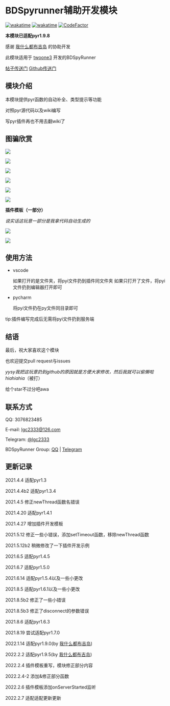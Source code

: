 # BDSpyrunner辅助开发模块

[![wakatime](https://wakatime.com/badge/user/b61b0f9a-f40b-4c82-bc51-0a75c67bfccf/project/03b54761-d478-472e-a9d6-211cf047cce6.svg)](https://wakatime.com/badge/user/b61b0f9a-f40b-4c82-bc51-0a75c67bfccf/project/03b54761-d478-472e-a9d6-211cf047cce6)
[![wakatime](https://wakatime.com/badge/user/b61b0f9a-f40b-4c82-bc51-0a75c67bfccf/project/bd7d0e0f-4bf7-48ec-9573-d02e74b8c88e.svg)](https://wakatime.com/badge/user/b61b0f9a-f40b-4c82-bc51-0a75c67bfccf/project/bd7d0e0f-4bf7-48ec-9573-d02e74b8c88e)
[![CodeFactor](https://www.codefactor.io/repository/github/lgc2333/bdspyrunnerdevmodule/badge)](https://www.codefactor.io/repository/github/lgc2333/bdspyrunnerdevmodule)

**本模块已适配pyr1.9.8**

感谢 [我什么都布吉岛](https://github.com/The-Flash5) 的协助开发

此模块适用于 [twoone3](https://github.com/twoone-3) 开发的BDSpyRunner

[帖子传送门](https://www.minebbs.com/threads/bdspyrunner-python.5949)
[Github传送门](https://github.com/twoone-3/BDSpyrunner)

模块介绍
----

本模块提供pyr函数的自动补全、类型提示等功能

对照pyr源代码以及wiki编写

写pyr插件再也不用去翻wiki了

图骗欣赏
----

![](./readme/module1.png)

![](./readme/module2.png)

![](./readme/module3.png)

![](./readme/module4.png)

![](./readme/module5.png)

![](./readme/module6.png)

**插件模板（一部分）**

*说实话这玩意一部分是我拿代码自动生成的*

![](./readme/plugin_example1.png)

![](./readme/plugin_example2.png)

使用方法
----

- vscode

  如果打开的是文件夹，将pyi文件扔到插件同文件夹 如果只打开了文件，将pyi文件扔到编辑器打开即可


- pycharm

  将pyi文件扔在py文件同目录即可

tip:插件编写完成后无需将pyi文件扔到服务端

结语
----

最后，祝大家喜欢这个模块

也欢迎提交pull request与issues

*yysy我把这玩意扔到github的原因就是方便大家修改，然后我就可以偷懒啦hiahiahia*（被打）

给个star不过分吧awa

联系方式
---

QQ: 3076823485

E-mail: [lgc2333@126.com](mailto:lgc2333@126.com)

Telegram: [@lgc2333](https://t.me/lgc2333)

BDSpyRunner Group: [QQ](https://jq.qq.com/?_wv=1027&k=pjvwGNly) |
[Telegram](https://t.me/bdspyrunner)

更新记录
----

2021.4.4 适配pyr1.3

2021.4.4b2 适配pyr1.3.4

2021.4.5 修正newThread函数名错误

2021.4.20 适配pyr1.4.1

2021.4.27 增加插件开发模板

2021.5.12 修正一些小错误，添加setTimeout函数，移除newThread函数

2021.5.12b2 稍微修改了一下插件开发示例

2021.6.5 适配pyr1.4.5

2021.6.7 适配pyr1.5.0

2021.6.14 适配pyr1.5.4以及一些小更改

2021.8.5 适配pyr1.6.1以及一些小更改

2021.8.5b2 修正了一些小错误

2021.8.5b3 修正了disconnect的参数错误

2021.8.6 适配pyr1.6.3

2021.8.19 尝试适配pyr1.7.0

2022.1.14 适配pyr1.9.0(by [我什么都布吉岛](https://github.com/The-Flash5))

2022.2.2 适配pyr1.9.5(by [我什么都布吉岛](https://github.com/The-Flash5))

2022.2.4 插件模板重写，模块修正部分内容

2022.2.4-2 添加&修正部分函数

2022.2.6 插件模板添加onServerStarted监听

2022.2.7 适配适配更新更新
